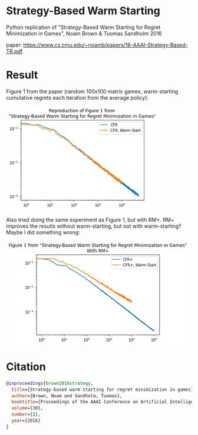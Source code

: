 # Strategy-Based Warm Starting
Python replication of "Strategy-Based Warm Starting for Regret Minimization in Games", Noam Brown &amp; Tuomas Sandholm 2016

paper: https://www.cs.cmu.edu/~noamb/papers/16-AAAI-Strategy-Based-TR.pdf

# Result

Figure 1 from the paper (random 100x100 matrix games, warm-starting cumulative regrets each iteration from the average policy):

![figure 1](fig1.png)

Also tried doing the same experiment as Figure 1, but with RM+. RM+ improves the results without warm-starting, but not with warm-starting? Maybe I did something wrong:

![figure 1, but with RM+](fig1_plus.png)

# Citation

```bibtex
@inproceedings{brown2016strategy,
  title={Strategy-based warm starting for regret minimization in games},
  author={Brown, Noam and Sandholm, Tuomas},
  booktitle={Proceedings of the AAAI Conference on Artificial Intelligence},
  volume={30},
  number={1},
  year={2016}
}
```